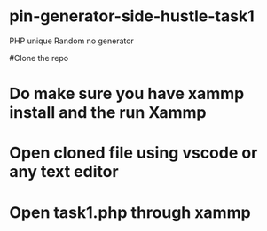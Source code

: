 # pin-generator-side-hustle-task1
PHP unique Random no generator

#Clone the repo
# Do make sure you have xammp install and the run Xammp
# Open cloned file using vscode or any text editor
# Open task1.php through xammp

